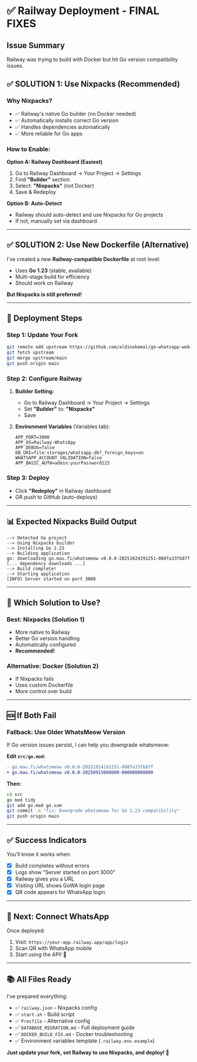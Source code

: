 # ✅ **Railway Deployment - FINAL FIXES**

## Issue Summary
Railway was trying to build with Docker but hit Go version compatibility issues.

## ✅ **SOLUTION 1: Use Nixpacks (Recommended)**

### **Why Nixpacks?**
- ✅ Railway's native Go builder (no Docker needed)
- ✅ Automatically installs correct Go version
- ✅ Handles dependencies automatically
- ✅ More reliable for Go apps

### **How to Enable:**

**Option A: Railway Dashboard (Easiest)**
1. Go to Railway Dashboard → Your Project → Settings
2. Find **"Builder"** section
3. Select: **"Nixpacks"** (not Docker)
4. Save & Redeploy

**Option B: Auto-Detect**
- Railway should auto-detect and use Nixpacks for Go projects
- If not, manually set via dashboard

---

## ✅ **SOLUTION 2: Use New Dockerfile (Alternative)**

I've created a new **Railway-compatible Dockerfile** at root level:
- Uses **Go 1.23** (stable, available)
- Multi-stage build for efficiency
- Should work on Railway

**But Nixpacks is still preferred!**

---

## 🚀 **Deployment Steps**

### **Step 1: Update Your Fork**
```bash
git remote add upstream https://github.com/aldinokemal/go-whatsapp-web-multidevice.git
git fetch upstream
git merge upstream/main
git push origin main
```

### **Step 2: Configure Railway**
1. **Builder Setting:**
   - Go to Railway Dashboard → Your Project → Settings
   - Set **"Builder"** to: **"Nixpacks"**
   - Save

2. **Environment Variables** (Variables tab):
   ```
   APP_PORT=3000
   APP_OS=Railway-WhatsApp
   APP_DEBUG=false
   DB_URI=file:storages/whatsapp.db?_foreign_keys=on
   WHATSAPP_ACCOUNT_VALIDATION=false
   APP_BASIC_AUTH=admin:yourPassword123
   ```

### **Step 3: Deploy**
- Click **"Redeploy"** in Railway dashboard
- OR push to GitHub (auto-deploys)

---

## 📊 **Expected Nixpacks Build Output**

```
--> Detected Go project
--> Using Nixpacks builder
--> Installing Go 1.23
--> Building application
go: downloading go.mau.fi/whatsmeow v0.0.0-20251024191251-088fa33fb87f
[... dependency downloads ...]
--> Build complete!
--> Starting application
[INFO] Server started on port 3000
```

---

## 🎯 **Which Solution to Use?**

### **Best: Nixpacks (Solution 1)**
- More native to Railway
- Better Go version handling
- Automatically configured
- **Recommended!**

### **Alternative: Docker (Solution 2)**
- If Nixpacks fails
- Uses custom Dockerfile
- More control over build

---

## 🆘 **If Both Fail**

### **Fallback: Use Older WhatsMeow Version**
If Go version issues persist, I can help you downgrade whatsmeow:

**Edit `src/go.mod`:**
```diff
- go.mau.fi/whatsmeow v0.0.0-20251024191251-088fa33fb87f
+ go.mau.fi/whatsmeow v0.0.0-20250915000000-000000000000
```

**Then:**
```bash
cd src
go mod tidy
git add go.mod go.sum
git commit -m "fix: Downgrade whatsmeow for Go 1.23 compatibility"
git push origin main
```

---

## ✅ **Success Indicators**

You'll know it works when:
- [x] Build completes without errors
- [x] Logs show "Server started on port 3000"
- [x] Railway gives you a URL
- [x] Visiting URL shows GoWA login page
- [x] QR code appears for WhatsApp login

---

## 📱 **Next: Connect WhatsApp**

Once deployed:
1. Visit: `https://your-app.railway.app/app/login`
2. Scan QR with WhatsApp mobile
3. Start using the API! 🎉

---

## 📚 **All Files Ready**

I've prepared everything:
- ✅ `railway.json` - Nixpacks config
- ✅ `start.sh` - Build script
- ✅ `Procfile` - Alternative config
- ✅ `DATABASE_MIGRATION.md` - Full deployment guide
- ✅ `DOCKER_BUILD_FIX.md` - Docker troubleshooting
- ✅ Environment variables template (`.railway.env.example`)

**Just update your fork, set Railway to use Nixpacks, and deploy! 🚀**
